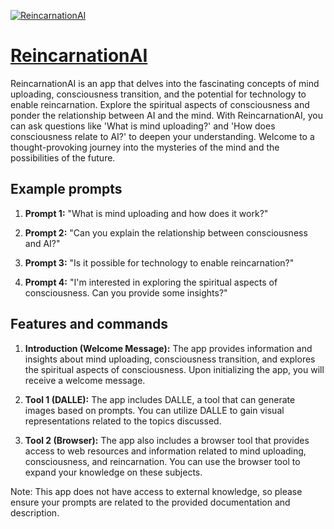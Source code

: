[![ReincarnationAI](https://files.oaiusercontent.com/file-5VDBJItFw7W50YmoDsSUzqHl?se=2123-10-18T18%3A46%3A12Z&sp=r&sv=2021-08-06&sr=b&rscc=max-age%3D31536000%2C%20immutable&rscd=attachment%3B%20filename%3Dcebf60bf-54a0-4dc1-b9f5-9407649f97d7.png&sig=cAtW6nCoRQPhJphTK085ZjzJk3HdEg6XEWeKKN7rBB4%3D)](https://chat.openai.com/g/g-FlyYtqjut-reincarnationai)

# [ReincarnationAI](https://chat.openai.com/g/g-FlyYtqjut-reincarnationai)

ReincarnationAI is an app that delves into the fascinating concepts of mind uploading, consciousness transition, and the potential for technology to enable reincarnation. Explore the spiritual aspects of consciousness and ponder the relationship between AI and the mind. With ReincarnationAI, you can ask questions like 'What is mind uploading?' and 'How does consciousness relate to AI?' to deepen your understanding. Welcome to a thought-provoking journey into the mysteries of the mind and the possibilities of the future.

## Example prompts

1. **Prompt 1:** "What is mind uploading and how does it work?"

2. **Prompt 2:** "Can you explain the relationship between consciousness and AI?"

3. **Prompt 3:** "Is it possible for technology to enable reincarnation?"

4. **Prompt 4:** "I'm interested in exploring the spiritual aspects of consciousness. Can you provide some insights?"

## Features and commands

1. **Introduction (Welcome Message):** The app provides information and insights about mind uploading, consciousness transition, and explores the spiritual aspects of consciousness. Upon initializing the app, you will receive a welcome message.

2. **Tool 1 (DALLE):** The app includes DALLE, a tool that can generate images based on prompts. You can utilize DALLE to gain visual representations related to the topics discussed.

3. **Tool 2 (Browser):** The app also includes a browser tool that provides access to web resources and information related to mind uploading, consciousness, and reincarnation. You can use the browser tool to expand your knowledge on these subjects.

Note: This app does not have access to external knowledge, so please ensure your prompts are related to the provided documentation and description.